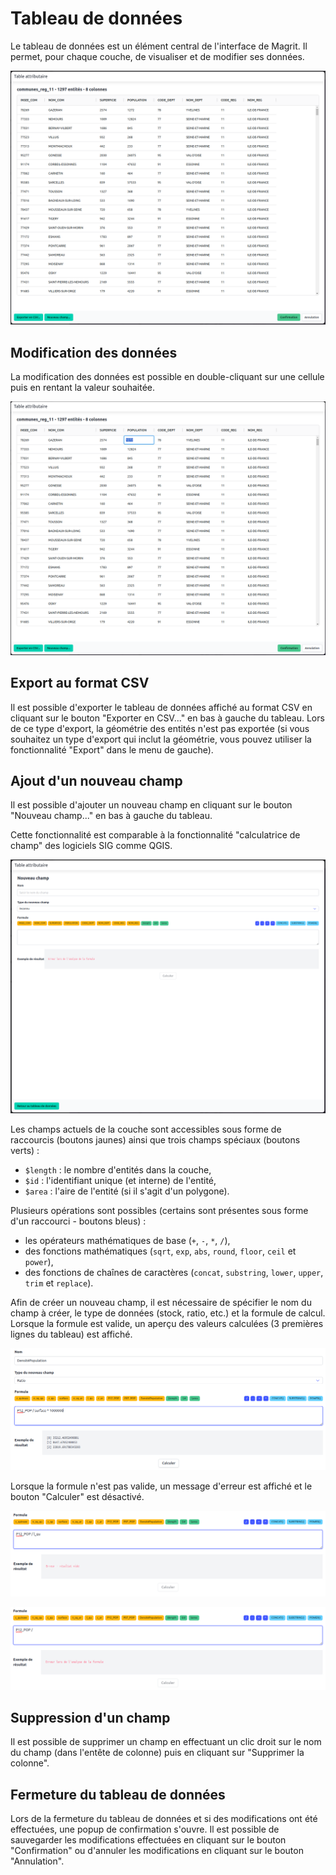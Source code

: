 # Tableau de données

Le tableau de données est un élément central de l'interface de Magrit.
Il permet, pour chaque couche, de visualiser et de modifier ses données.

![Tableau de données](img/data-table.png)

## Modification des données

La modification des données est possible en double-cliquant sur une cellule puis en rentant la valeur souhaitée.

![Tableau de données - Modification](img/data-table-edit.png)

## Export au format CSV

Il est possible d'exporter le tableau de données affiché au format CSV en cliquant sur le bouton "Exporter en CSV..." en bas à gauche du tableau.
Lors de ce type d'export, la géométrie des entités n'est pas exportée (si vous souhaitez un type d'export qui inclut la géométrie,
vous pouvez utiliser la fonctionnalité "Export" dans le menu de gauche).


## Ajout d'un nouveau champ

Il est possible d'ajouter un nouveau champ en cliquant sur le bouton "Nouveau champ..." en bas à gauche du tableau.

Cette fonctionnalité est comparable à la fonctionnalité "calculatrice de champ" des logiciels SIG comme QGIS.

![Tableau de données - Nouveau champ](img/data-table-new-field.png)

Les champs actuels de la couche sont accessibles sous forme de raccourcis (boutons jaunes) ainsi que trois champs spéciaux (boutons verts) :

- `$length` : le nombre d'entités dans la couche,
- `$id` : l'identifiant unique (et interne) de l'entité,
- `$area` : l'aire de l'entité (si il s'agit d'un polygone).

Plusieurs opérations sont possibles (certains sont présentes sous forme d'un raccourci - boutons bleus) :

- les opérateurs mathématiques de base (`+`, `-`, `*`, `/`),
- des fonctions mathématiques (`sqrt`, `exp`, `abs`, `round`, `floor`, `ceil` et `power`),
- des fonctions de chaînes de caractères (`concat`, `substring`, `lower`, `upper`, `trim` et `replace`).

Afin de créer un nouveau champ, il est nécessaire de spécifier le nom du champ à créer, le type de données (stock, ratio, etc.) et la formule de calcul.
Lorsque la formule est valide, un aperçu des valeurs calculées (3 premières lignes du tableau) est affiché.

![Tableau de données - Nouveau champ avec formule valide](img/data-table-new-field-zoom.png)

Lorsque la formule n'est pas valide, un message d'erreur est affiché et le bouton "Calculer" est désactivé.

![Tableau de données - Nouveau champ avec formule invalide](img/data-table-invalid-formula1.png)

![Tableau de données - Nouveau champ avec formule invalide](img/data-table-invalid-formula2.png)

## Suppression d'un champ

Il est possible de supprimer un champ en effectuant un clic droit sur le nom du champ (dans l'entête de colonne) puis en cliquant sur "Supprimer la colonne".

## Fermeture du tableau de données

Lors de la fermeture du tableau de données et si des modifications ont été effectuées, une popup de confirmation s'ouvre.
Il est possible de sauvegarder les modifications effectuées en cliquant sur le bouton "Confirmation" ou d'annuler les modifications en cliquant sur le bouton "Annulation".